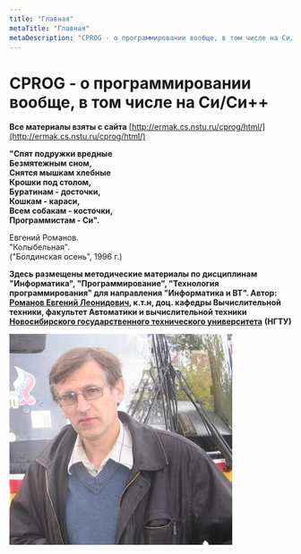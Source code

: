 ```yaml
---
title: "Главная"
metaTitle: "Главная"
metaDescription: "CPROG - о программировании вообще, в том числе на Си/Си++"
---
```


# CPROG - о программировании вообще, в том числе на Си/Си++

**Все материалы взяты с сайта** [http://ermak.cs.nstu.ru/cprog/html/](http://ermak.cs.nstu.ru/cprog/html/)

**"Спят подружки вредные  
 Безмятежным сном,  
Снятся мышкам хлебные  
 Крошки под столом,  
Буратинам - досточки,  
 Кошкам - караси,  
Всем собакам - косточки,  
 Программистам - Си".**

Евгений Романов.  
"Колыбельная".  
\("Болдинская осень", 1996 г.\)

<Grid fluid>
  <Row>
    <Col lg={8} md={8} sm={6} xs={12}>

**Здесь размещены методические материалы по дисциплинам "Информатика", "Программирование", "Технология программирования" для направления "Информатика и ВТ". Автор:** [**Романов Евгений Леонидович**](http://ciu.nstu.ru/kaf/persons/91/?page=182)**, к.т.н, доц. кафедры Вычислительной техники, факультет Автоматики и вычислительной техники** [**Новосибирского государственного технического университета**](http://www.nstu.ru/) **\(НГТУ\)**

</Col>

<Col lg={4} md={4} sm={6} xs={12}>

![](./Self.jpg)

</Col>
</Row>
</Grid>
